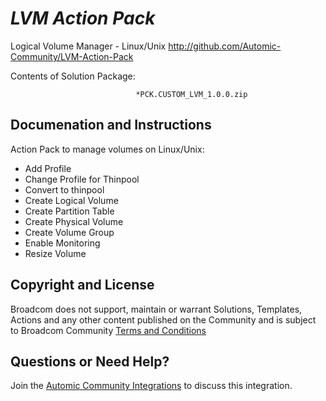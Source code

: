 *LVM Action Pack*
=============


Logical Volume Manager - Linux/Unix
http://github.com/Automic-Community/LVM-Action-Pack

<!-- List of attached files -->
Contents of Solution Package:

						
								*PCK.CUSTOM_LVM_1.0.0.zip
								
						


Documenation and Instructions
---

<p>Action Pack to manage volumes on Linux/Unix:</p>
<ul>
<li>Add Profile</li>
<li>Change Profile for Thinpool</li>
<li>Convert to thinpool</li>
<li>Create Logical Volume</li>
<li>Create Partition Table</li>
<li>Create Physical Volume</li>
<li>Create Volume Group</li>
<li>Enable Monitoring</li>
<li>Resize Volume</li>
</ul>

Copyright and License
---

Broadcom does not support, maintain or warrant Solutions, Templates, Actions and any other content published on the Community and is subject to Broadcom Community [Terms and Conditions](https://community.broadcom.com/termsandconditions)


Questions or Need Help? 
---
Join the [Automic Community Integrations](https://community.broadcom.com/communities/community-home?CommunityKey=83e49dd4-b93e-464a-a343-2bb1e51c13ec) to discuss this integration.

